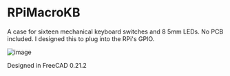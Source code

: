 # RPiMacroKB
A case for sixteen mechanical keyboard switches and 8 5mm LEDs. No PCB included. I designed this to plug into the RPi's GPIO. 

![image](https://github.com/user-attachments/assets/16fa776d-834a-4713-8051-558e5b47c77f)

Designed in FreeCAD 0.21.2

